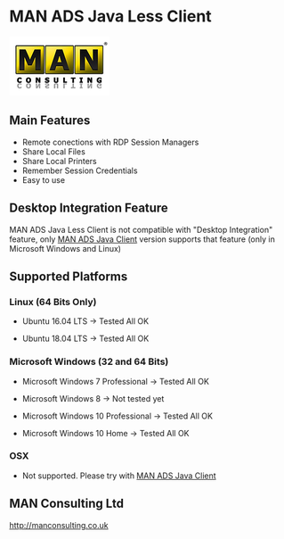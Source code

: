 # MAN ADS Java Less Client

![Man Consulting Logo](https://github.com/bacgroup/man_ovd_client/raw/develop/manconsultinglogo.png)

## Main Features

* Remote conections with RDP Session Managers
* Share Local Files
* Share Local Printers
* Remember Session Credentials
* Easy to use

## Desktop Integration Feature

MAN ADS Java Less Client is not compatible with "Desktop Integration" feature, only [MAN ADS Java Client](https://github.com/bacgroup/man_ovd_client) version supports that feature (only in Microsoft Windows and Linux)

## Supported Platforms

### Linux (64 Bits Only)

* Ubuntu 16.04 LTS -> Tested All OK

* Ubuntu 18.04 LTS -> Tested All OK

### Microsoft Windows (32 and 64 Bits)

* Microsoft Windows 7 Professional  -> Tested All OK

* Microsoft Windows 8 -> Not tested yet

* Microsoft Windows 10 Professional -> Tested All OK

* Microsoft Windows 10 Home -> Tested All OK

### OSX

* Not supported. Please try with [MAN ADS Java Client](https://github.com/bacgroup/man_ovd_client)

## MAN Consulting Ltd

http://manconsulting.co.uk
